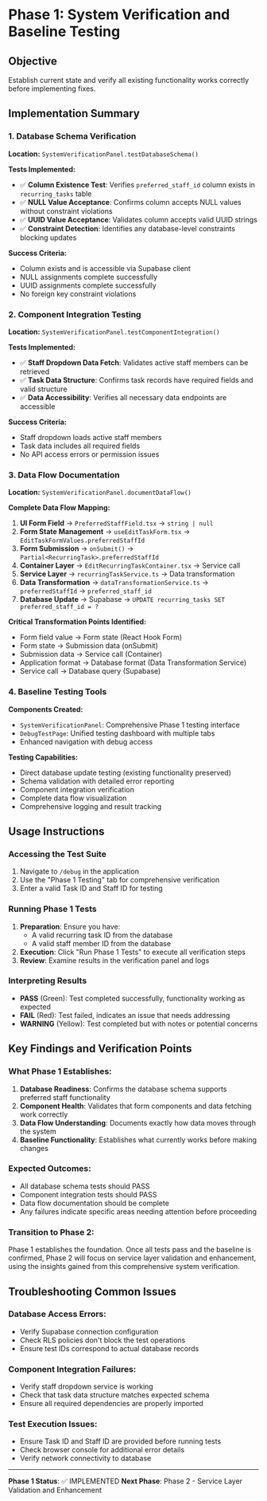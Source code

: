 
# Phase 1: System Verification and Baseline Testing

## Objective
Establish current state and verify all existing functionality works correctly before implementing fixes.

## Implementation Summary

### 1. Database Schema Verification
**Location:** `SystemVerificationPanel.testDatabaseSchema()`

**Tests Implemented:**
- ✅ **Column Existence Test**: Verifies `preferred_staff_id` column exists in `recurring_tasks` table
- ✅ **NULL Value Acceptance**: Confirms column accepts NULL values without constraint violations
- ✅ **UUID Value Acceptance**: Validates column accepts valid UUID strings
- ✅ **Constraint Detection**: Identifies any database-level constraints blocking updates

**Success Criteria:**
- Column exists and is accessible via Supabase client
- NULL assignments complete successfully
- UUID assignments complete successfully
- No foreign key constraint violations

### 2. Component Integration Testing
**Location:** `SystemVerificationPanel.testComponentIntegration()`

**Tests Implemented:**
- ✅ **Staff Dropdown Data Fetch**: Validates active staff members can be retrieved
- ✅ **Task Data Structure**: Confirms task records have required fields and valid structure
- ✅ **Data Accessibility**: Verifies all necessary data endpoints are accessible

**Success Criteria:**
- Staff dropdown loads active staff members
- Task data includes all required fields
- No API access errors or permission issues

### 3. Data Flow Documentation
**Location:** `SystemVerificationPanel.documentDataFlow()`

**Complete Data Flow Mapping:**
1. **UI Form Field** → `PreferredStaffField.tsx` → `string | null`
2. **Form State Management** → `useEditTaskForm.tsx` → `EditTaskFormValues.preferredStaffId`
3. **Form Submission** → `onSubmit()` → `Partial<RecurringTask>.preferredStaffId`
4. **Container Layer** → `EditRecurringTaskContainer.tsx` → Service call
5. **Service Layer** → `recurringTaskService.ts` → Data transformation
6. **Data Transformation** → `dataTransformationService.ts` → `preferredStaffId` → `preferred_staff_id`
7. **Database Update** → Supabase → `UPDATE recurring_tasks SET preferred_staff_id = ?`

**Critical Transformation Points Identified:**
- Form field value → Form state (React Hook Form)
- Form state → Submission data (onSubmit)
- Submission data → Service call (Container)
- Application format → Database format (Data Transformation Service)
- Service call → Database query (Supabase)

### 4. Baseline Testing Tools
**Components Created:**
- `SystemVerificationPanel`: Comprehensive Phase 1 testing interface
- `DebugTestPage`: Unified testing dashboard with multiple tabs
- Enhanced navigation with debug access

**Testing Capabilities:**
- Direct database update testing (existing functionality preserved)
- Schema validation with detailed error reporting
- Component integration verification
- Complete data flow visualization
- Comprehensive logging and result tracking

## Usage Instructions

### Accessing the Test Suite
1. Navigate to `/debug` in the application
2. Use the "Phase 1 Testing" tab for comprehensive verification
3. Enter a valid Task ID and Staff ID for testing

### Running Phase 1 Tests
1. **Preparation**: Ensure you have:
   - A valid recurring task ID from the database
   - A valid staff member ID from the database
2. **Execution**: Click "Run Phase 1 Tests" to execute all verification steps
3. **Review**: Examine results in the verification panel and logs

### Interpreting Results
- **PASS** (Green): Test completed successfully, functionality working as expected
- **FAIL** (Red): Test failed, indicates an issue that needs addressing
- **WARNING** (Yellow): Test completed but with notes or potential concerns

## Key Findings and Verification Points

### What Phase 1 Establishes:
1. **Database Readiness**: Confirms the database schema supports preferred staff functionality
2. **Component Health**: Validates that form components and data fetching work correctly
3. **Data Flow Understanding**: Documents exactly how data moves through the system
4. **Baseline Functionality**: Establishes what currently works before making changes

### Expected Outcomes:
- All database schema tests should PASS
- Component integration tests should PASS
- Data flow documentation should be complete
- Any failures indicate specific areas needing attention before proceeding

### Transition to Phase 2:
Phase 1 establishes the foundation. Once all tests pass and the baseline is confirmed, Phase 2 will focus on service layer validation and enhancement, using the insights gained from this comprehensive system verification.

## Troubleshooting Common Issues

### Database Access Errors:
- Verify Supabase connection configuration
- Check RLS policies don't block the test operations
- Ensure test IDs correspond to actual database records

### Component Integration Failures:
- Verify staff dropdown service is working
- Check that task data structure matches expected schema
- Ensure all required dependencies are properly imported

### Test Execution Issues:
- Ensure Task ID and Staff ID are provided before running tests
- Check browser console for additional error details
- Verify network connectivity to database

---

**Phase 1 Status**: ✅ IMPLEMENTED
**Next Phase**: Phase 2 - Service Layer Validation and Enhancement
